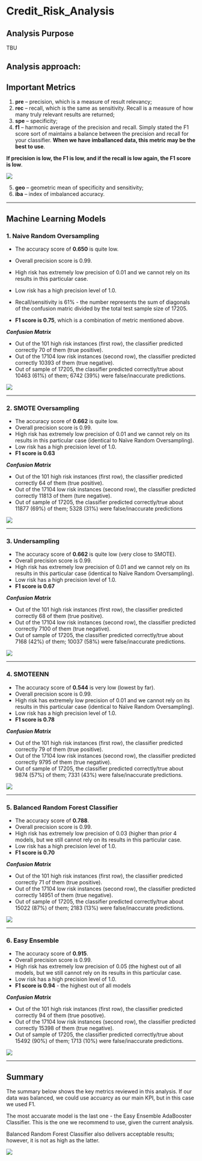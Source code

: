 # Credit_Risk_Analysis

## Analysis Purpose

TBU

## Analysis approach: 




## Important Metrics 

1.	**pre** – precision, which is a measure of result relevancy;
2.	**rec** – recall, which is the same as sensitivity. Recall is a measure of how many truly relevant results are returned;
3.	**spe** – specificity;
4.	**f1** – harmonic average of the precision and recall. Simply stated the F1 score sort of maintains a balance between the precision and recall for your classifier. **When we have imballanced data, this metric may be the best to use**.

**If precision is low, the F1 is low, and if the recall is low again, the F1 score is low**.

![](https://github.com/jojobear2020/Credit_Risk_Analysis/blob/main/images/f1_formula.PNG)

5.	**geo** – geometric mean of specificity and sensitivity;
6.	**iba** – index of imbalanced accuracy.

_____________________________________

## Machine Learning Models

### 1. Naive Random Oversampling

* The accuracy score of **0.650** is quite low.

* Overall precision score is 0.99.
* High risk has extremely low precision of 0.01 and we cannot rely on its results in this particular case.
* Low risk has a high precision level of 1.0.
* Recall/sensitivity is 61% - the number represents the sum of diagonals of the confusion matric divided by the total test sample size of 17205.
* **F1 score is 0.75**, which is a combination of metric mentioned above.


***Confusion Matrix***

* Out of the 101 high risk instances (first row), the classifier predicted correctly 70 of them (true positive).
* Out of the 17104 low risk instances (second row), the classifier predicted correctly 10393 of them (true negative).
* Out of sample of 17205, the classifier predicted correctly/true about 10463 (61%) of them; 6742 (39%) were false/inaccurate predictions.


![]( https://github.com/jojobear2020/Credit_Risk_Analysis/blob/main/images/naive_random_oversampling_all.PNG)

____________________________


### 2. SMOTE Oversampling

* The accuracy score of **0.662** is quite low.
* Overall precision score is 0.99.
* High risk has extremely low precision of 0.01 and we cannot rely on its results in this particular case (identical to Naïve Random Oversampling).
* Low risk has a high precision level of 1.0.
* **F1 score is 0.63**


***Confusion Matrix***

* Out of the 101 high risk instances (first row), the classifier predicted correctly 64 of them (true positive).
* Out of the 17104 low risk instances (second row), the classifier predicted correctly 11813 of them (ture negative).
* Out of sample of 17205, the classifier predicted correctly/true about 11877 (69%) of them; 5328 (31%) were false/inaccurate predictions

![]( https://github.com/jojobear2020/Credit_Risk_Analysis/blob/main/images/smote_oversampling_all.PNG)

__________________________

### 3. Undersampling

* The accuracy score of **0.662** is quite low (very close to SMOTE).
* Overall precision score is 0.99.
* High risk has extremely low precision of 0.01 and we cannot rely on its results in this particular case (identical to Naïve Random Oversampling).
* Low risk has a high precision level of 1.0.
* **F1 score is 0.67**


***Confusion Matrix***

* Out of the 101 high risk instances (first row), the classifier predicted correctly 68 of them (true positive).
* Out of the 17104 low risk instances (second row), the classifier predicted correctly 7100 of them (true negative).
* Out of sample of 17205, the classifier predicted correctly/true about 7168 (42%) of them; 10037 (58%) were false/inaccurate predictions.



![]( https://github.com/jojobear2020/Credit_Risk_Analysis/blob/main/images/undersampling_all.PNG)

_____________________________

### 4. SMOTEENN

* The accuracy score of **0.544** is very low (lowest by far).
* Overall precision score is 0.99.
* High risk has extremely low precision of 0.01 and we cannot rely on its results in this particular case (identical to Naïve Random Oversampling).
* Low risk has a high precision level of 1.0.
* **F1 score is 0.78**


***Confusion Matrix***

* Out of the 101 high risk instances (first row), the classifier predicted correctly 79 of them (true positive).
* Out of the 17104 low risk instances (second row), the classifier predicted correctly 9795 of them (true negative).
* Out of sample of 17205, the classifier predicted correctly/true about 9874 (57%) of them; 7331 (43%) were false/inaccurate predictions.

![]( https://github.com/jojobear2020/Credit_Risk_Analysis/blob/main/images/smoteenn_all.PNG)

______________________

### 5. Balanced Random Forest Classifier

* The accuracy score of **0.788**.
* Overall precision score is 0.99.
* High risk has extremely low precision of 0.03 (higher than prior 4 models, but we still cannot rely on its results in this particular case.
* Low risk has a high precision level of 1.0.
* **F1 score is 0.70**


***Confusion Matrix***

* Out of the 101 high risk instances (first row), the classifier predicted correctly 71 of them (true positive).
* Out of the 17104 low risk instances (second row), the classifier predicted correctly 14951 of them (true negative).
* Out of sample of 17205, the classifier predicted correctly/true about 15022 (87%) of them;  2183 (13%) were false/inaccurate predictions.



![](https://github.com/jojobear2020/Credit_Risk_Analysis/blob/main/images/balanced_random_forester_classifier_all.PNG)

_______________________________

### 6. Easy Ensemble

* The accuracy score of **0.915**.
* Overall precision score is 0.99.
* High risk has extremely low precision of 0.05 (the highest out of all models, but we still cannot rely on its results in this particular case.
* Low risk has a high precision level of 1.0.
* **F1 score is 0.94** - the highest out of all models


***Confusion Matrix***

* Out of the 101 high risk instances (first row), the classifier predicted correctly 94 of them (true posotive).
* Out of the 17104 low risk instances (second row), the classifier predicted correctly 15398 of them (true negative).
* Out of sample of 17205, the classifier predicted correctly/true about 15492 (90%) of them;  1713 (10%) were false/inaccurate predictions.


![](https://github.com/jojobear2020/Credit_Risk_Analysis/blob/main/images/easy_ensemble_adaboost_classifier_all.PNG)

_________________________

## Summary

The summary below shows the key metrics reviewed in this analysis.  If our data was balanced, we could use accuarcy as our main KPI, but in this case we used F1. 

The most accuarate model is the last one - the Easy Ensemble AdaBooster Classifier. This is the one we recommend to use, given the current analysis.

Balanced Random Forest Classifier also delivers acceptable results; however, it is not as high as the latter.


![](https://github.com/jojobear2020/Credit_Risk_Analysis/blob/main/images/summary_stats_all_models.PNG)


